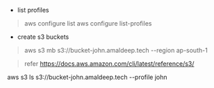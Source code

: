 * list profiles
> aws configure list
> aws configure list-profiles

* create s3 buckets

> aws s3 mb s3://bucket-john.amaldeep.tech --region ap-south-1

> refer https://docs.aws.amazon.com/cli/latest/reference/s3/



aws s3 ls s3://bucket-john.amaldeep.tech --profile john




